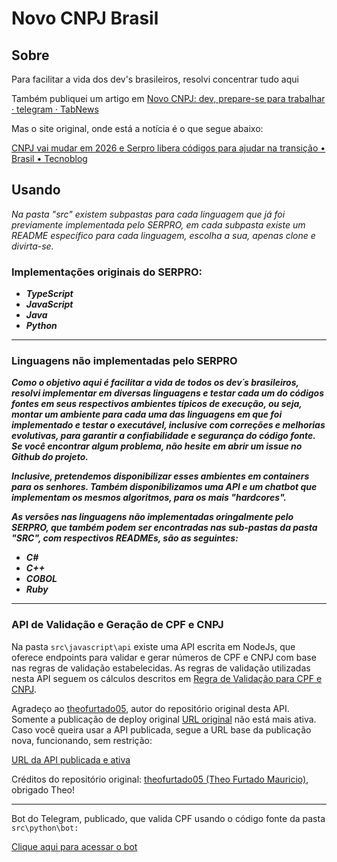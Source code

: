 
# Novo CNPJ Brasil

## Sobre

Para facilitar a vida dos dev's brasileiros, resolvi concentrar tudo aqui

Também publiquei um artigo em [Novo CNPJ: dev, prepare-se para trabalhar · telegram · TabNews](https://www.tabnews.com.br/telegram/novo-cnpj-dev-prepare-se-para-trabalhar)

Mas o site original, onde está a notícia é o que segue abaixo:

[CNPJ vai mudar em 2026 e Serpro libera códigos para ajudar na transição • Brasil • Tecnoblog](https://tecnoblog.net/noticias/cnpj-vai-mudar-em-2026-e-serpro-libera-codigos-para-ajudar-na-transicao/)

## Usando

*Na pasta "src" existem subpastas para cada linguagem que já foi previamente implementada pelo SERPRO, em cada subpasta existe um README específico para cada linguagem, escolha a sua, apenas clone e divirta-se.*

### **Implementações originais do SERPRO:**

* ***TypeScript***
* ***JavaScript***
* ***Java***
* ***Python***

---

### Linguagens não implementadas pelo SERPRO

***Como o objetivo aqui é facilitar a vida de todos os dev´s brasileiros, resolvi implementar em diversas linguagens e testar cada um do códigos fontes em seus respectivos ambientes típicos de execução, ou seja, montar um ambiente para cada uma das linguagens em que foi implementado e testar o executável, inclusive com correções e melhorias evolutivas, para garantir a confiabilidade e segurança do código fonte. Se você encontrar algum problema, não hesite em abrir um issue no Github do projeto.***

***Inclusive, pretendemos disponibilizar esses ambientes em containers para os senhores. Também disponibilizamos uma API e um chatbot que implementam os mesmos algoritmos, para os mais "hardcores".***

***As versões nas linguagens não implementadas oringalmente pelo SERPRO, que também podem ser encontradas nas sub-pastas da pasta "SRC", com respectivos READMEs, são as seguintes:***

* ***C#***
* ***C++***
* ***COBOL***
* ***Ruby***

---

### API de Validação e Geração de CPF e CNPJ

Na pasta `src\javascript\api` existe uma API escrita em NodeJs, que oferece endpoints para validar e gerar números de CPF e CNPJ com base nas regras de validação estabelecidas. As regras de validação utilizadas nesta API seguem os cálculos descritos em [Regra de Validação para CPF e CNPJ](https://souforce.cloud/regra-de-validacao-para-cpf-e-cnpj-no-salesforce/).

Agradeço ao [theofurtado05](https://github.com/theofurtado05), autor do repositório original desta API. Somente a publicação de deploy original [URL original](https://api-validador-cpf.vercel.app/) não está mais ativa. Caso você queira usar a API publicada, segue a URL base da publicação nova, funcionando, sem restrição:

[URL da API publicada e ativa](https://apivalida.bigvps.com.br:9090/validarCpf/19379041721)

Créditos do repositório original: [theofurtado05 (Theo Furtado Mauricio)](https://github.com/theofurtado05), obrigado Theo!

---

Bot do Telegram, publicado, que valida CPF usando o código fonte da pasta `src\python\bot:`

[Clique aqui para acessar o bot](https://t.me/OpenGovBot)
